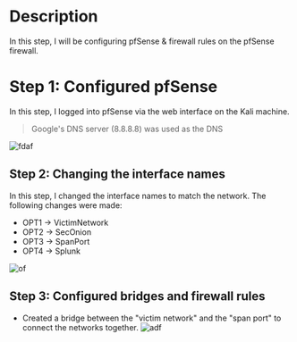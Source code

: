 # Description
In this step, I will be configuring pfSense & firewall rules on the pfSense firewall.

# Step 1: Configured pfSense 
In this step, I logged into pfSense via the web interface on the Kali machine.

> Google's DNS server (8.8.8.8) was used as the DNS

![fdaf](https://i.postimg.cc/sfW1XpL9/image.png)



## Step 2: Changing the interface names

In this step, I changed the interface names to match the network. The following changes were made:

- OPT1 -> VictimNetwork
- OPT2 -> SecOnion
- OPT3 -> SpanPort
- OPT4 -> Splunk

![of](https://github.com/user-attachments/assets/6e5cf803-0201-49b6-a13d-c8c67c129946)

## Step 3: Configured bridges and firewall rules

- Created a bridge between the "victim network" and the "span port" to connect the networks together.
![adf](https://github.com/user-attachments/assets/a779c7d4-15a7-41cf-90ce-8ba513cdf928)

